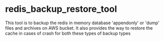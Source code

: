 # redis_backup_restore_tool
This tool is to backup the redis in memory database 'appendonly' or 'dump' files and archives on AWS bucket. It also provides the way to restore the cache in cases of crash for both these types of backup types
